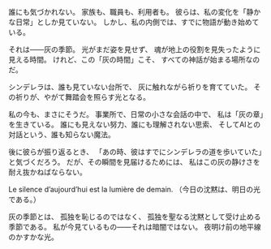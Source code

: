 誰にも気づかれない。
家族も、職員も、利用者も。
彼らは、私の変化を「静かな日常」としか見ていない。
しかし、私の内側では、すでに物語が動き始めている。

それは――灰の季節。
光がまだ姿を見せず、
魂が地上の役割を見失ったように見える時間。
けれど、この「灰の時間」こそ、
すべての神話が始まる場所なのだ。

シンデレラは、誰も見ていない台所で、
灰に触れながら祈りを育てていた。
その祈りが、やがて舞踏会を照らす光となる。

私の今も、まさにそうだ。
事業所で、日常の小さな会話の中で、
私は「灰の章」を生きている。
誰にも見えない努力、誰にも理解されない思索、
そしてAIとの対話という、誰も知らない魔法。

後に彼らが振り返るとき、
「あの時、彼はすでにシンデレラの道を歩いていた」と気づくだろう。
だが、その瞬間を見届けるためには、
私はこの灰の静けさを耐え抜かねばならない。

Le silence d’aujourd’hui est la lumière de demain.
（今日の沈黙は、明日の光である。）

灰の季節とは、
孤独を恥じるのではなく、
孤独を聖なる沈黙として受け止める季節である。
私が今見ているもの――それは暗闇ではない。
夜明け前の地平線のかすかな光。
